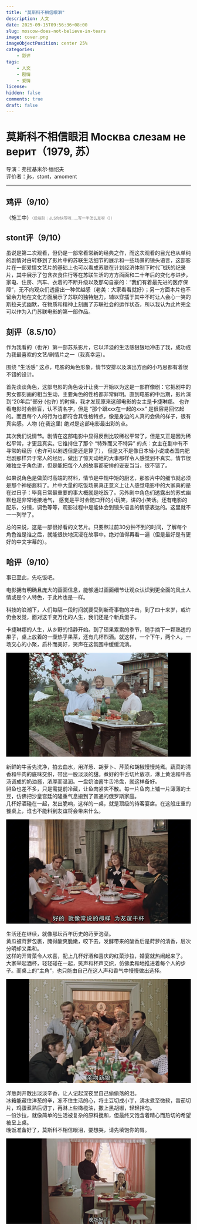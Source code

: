 ```yaml
---
title: "莫斯科不相信眼泪"
description: 人文
date: 2025-09-15T09:56:36+08:00
slug: moscow-does-not-believe-in-tears
image: cover.png
imageObjectPosition: center 25%
categories:
    - 影评
tags:
    - 人文
    - 剧情
    - 爱情
license: 
hidden: false
comments: true
draft: false
---
```


# 莫斯科不相信眼泪 Москва слезам не верит（1979, 苏）

导演：弗拉基米尔·缅绍夫  
评价者：jls，stont，amoment

***

## 鸡评（9/10）

（施工中）<span style="font-size:0.75em !important; color:gray !important;">（后端刻：JLS你快写呀……写一半怎么发呀（））</span>   

## stont评（9/10）

虽说是第二次观看，但仍是一部常看常新的经典之作，而这次观看的目光也从单纯的剧情对白转移到了影片中的苏联生活细节的展示和一些场景的镜头语言，这部影片在一部爱情文艺片的基础上也可以看成苏联在计划经济体制下时代飞跃的纪录片，其中展示了包含衣食住行等在苏联生活的方方面面和二十年后的变化与进步，家电、住房、汽车、衣着的不断升级以及那句自豪的：“我们有着最先进的医疗保障”，无不向观众们透露出一种优越感（老美：大家看看就好）；另一方面本片也不留余力地在文化方面展示了苏联的独特魅力，辅以穿插于其中不时让人会心一笑的斯拉夫式幽默，在物质和精神上刻画了苏联社会的运作状态，所以我认为此片完全可以作为入门苏联电影的第一部作品。

## 刻评（8.5/10）

作为我看的（也许）第一部苏系影片，它以洋溢的生活感狠狠地冲击了我，成功成为我最喜欢的文艺/剧情片之一（我真幸运）。

围绕 “生活感” 这点，电影的角色形象，情节安排以及演出方面的小巧思都有着很不错的设计。

首先谈谈角色，这部电影的角色设计让我一开始以为这是一部群像剧：它把剧中的男女都刻画的相当生动，主要角色的性格都非常鲜明。直到电影的中后期，影片演到“20年后”部分 (也许) 的时候，我才发现原来这部电影的女主是卡捷琳娜。
也许看电影时会脸盲，认不清名字，但是 “那个跟xxx在一起的xxx” 是很容易回忆起的。而且每个人的行为也都符合其性格特点，像是身边的人真的会做的样子，很有真实感。人物 (在我这里) 绝对是这部电影最出彩的点。

其次我们说情节。剧情在这部电影中显得反倒比较稀松平常了，但是又正是因为稀松平常，才更显真实。它维持住了那个 “特殊而又不特异” 的点：女主在剧中有不寻常的经历（也许可以剧透但是还是算了），
但是又不是像日本轻小说或者国内肥皂剧那样异于常人的经历，做出了惊天动地的大事那样令人感觉到不真实。情节很难独立于角色讲，但是能把每个人的故事都安排的妥妥当当，很不错了。

如果说角色是做菜时高端的材料，情节是中规中矩的厨艺，那影片中的细节就必须是那个神秘酱料了。片中大量的吃饭场景真正意义上让人感觉电影中的大家真的是在过日子：毕竟日常最重要的事大概就是吃饭了。另外剧中角色们透露出的苏式幽默也是非常地接地气，
感觉是平时会随口开的小玩笑，讲的小笑话。还有电影的配乐，分镜，调色等等，观影过程中是能体会到镜头语言的情感表达的。这里就不一一列举了。

总的来说，这是一部很好看的文艺片。只要熬过前30分钟不到的时间，了解每个角色谁是谁之后，就能很快地沉浸在故事中。绝对值得再看一遍（但是最好是有更好的中文字幕的）。

## 哈评（9/10）

事已至此，先吃饭吧。

电影拥有明确且庞大的画面信息，能够通过画面细节让观众认识到更全面的风土人情或是个人特色，于此片也是一样。

科技的浪潮下，人们每隔一段时间就要受到新奇事物的冲击，到了四十来岁，或许仍会发觉，面对这千变万化的人生，我们还是个新兵蛋子。

卡捷琳娜的人生，从乡野的恬静开始。到了硕果累累的季节，随手摘下一颗熟透的果子，桌上放着的一壶热乎果茶，还有几杯烈酒。就这样，一个下午，两个人，一场交心的小聚，质朴而美好，笑声在这氛围中缓缓流淌。

![乡间生活](img/village-life.png)

新鲜的牛舌先洗净，拍去血水，用洋葱、胡萝卜、芹菜和胡椒慢慢炖煮。蔬菜的清香和牛肉的底味交织，带出一股淡淡的甜。煮好的牛舌切片放凉，淋上黄油和牛高汤调成的奶油酱，浓厚而温润。一盘奶油酱牛舌冷盘，就这样备好。  
鲟鱼也差不多，只是需提前冷藏，让鱼肉紧实不散。每一片鱼肉上铺一片薄薄的土豆，仿佛把沙皇宫廷的隆重气息搬到了普通的俄罗斯家庭。  
几杯好酒碰在一起，发出脆响，这样的一桌，就是顶级的待客宴席。在这般庄重的餐桌上，谁也不能料到友谊将会带来什么。  


![cheers!](img/cheers.png)

生活还在继续，就像那坛百年历史的莳萝泡菜。  
黄瓜被莳萝包裹，腌得酸爽脆嫩，咬下去，发酵带来的酸香后是莳萝的清香，层次分明却又柔和。  
这样的开胃菜令人欢喜，配上几杯好酒和喜庆的红菜沙拉，婚宴就热闹起来了。  
大家举起酒杯，轻轻碰在一起，笑声和杯声交织，仿佛柔和地推进着每个人的步子。而桌上的“主角”，也只能由自己在这人声和香气中慢慢做出选择。  

![kiss-the-bride!](img/kiss-the-bride.png)

洋葱剥开散出淡淡辛香，让人记起深夜里自己偷偷落的泪。  
冰箱能藏住洋葱的辛，冻不住生活的心，将土豆切成小丁，沸水煮至微软，番茄切片，鸡蛋煮熟后切丁，再淋上些橄榄油，撒上黑胡椒，轻轻拌匀。  
一份沙拉，就像简单的生活被复杂的原料搅和，但最终又饱含着精心而热切的希望被呈上桌。  
晚饭准备好了，莫斯科不相信眼泪，要想哭，请先填饱你的胃。  

![晚饭好了](img/dinner-is-ready.jpg)
